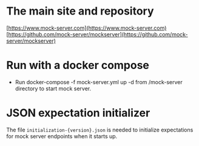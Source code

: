 # The main site and repository

[https://www.mock-server.com](https://www.mock-server.com) <br/>
[https://github.com/mock-server/mockserver](https://github.com/mock-server/mockserver)

# Run with a docker compose

- Run docker-compose -f mock-server.yml up -d from /mock-server directory to start mock server.

# JSON expectation initializer

The file `initialization-{version}.json` is needed to initialize expectations for mock server endpoints when it starts
up.